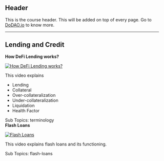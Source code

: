## Header
This is the course header. This will be added on top of every page. Go to [DoDAO.io](https://www.dodao.io) to know more.

 ---
 
 ## Lending and Credit
 
  **How DeFi Lending works?**
 
 [![How DeFi Lending works?](https://img.youtube.com/vi/null/0.jpg)](https://www.youtube.com/watch?v=null)     
 
 This video explains
  - Lending
  - Collateral
  - Over-collateralization
  - Under-collateralization
  - Liquidation
  - Health Factor
    
 
 Sub Topics: terminology    
  **Flash Loans**
 
 [![Flash Loans](https://img.youtube.com/vi/null/0.jpg)](https://www.youtube.com/watch?v=null)     
 
 This video explains flash loans and its functioning.
    
 
 Sub Topics: flash-loans    
 
